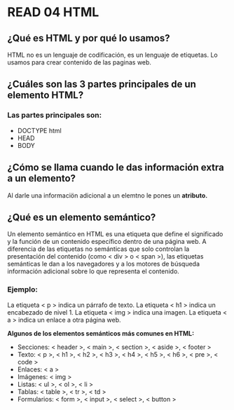 # READ 04  HTML

## ¿Qué es HTML y por qué lo usamos?
HTML no es un lenguaje de codificación, es un lenguaje de etiquetas. Lo usamos para crear contenido de las paginas web.

## ¿Cuáles son las 3 partes principales de un elemento HTML?

### Las partes principales son:
- DOCTYPE html
- HEAD
- BODY

## ¿Cómo se llama cuando le das información extra a un elemento?

Al darle una informaciön adicional a un elemtno le pones un **atributo.**

## ¿Qué es un elemento semántico?
Un elemento semántico en HTML es una etiqueta que define el significado y la función de un contenido específico dentro de una página web. A diferencia de las etiquetas no semánticas que solo controlan la presentación del contenido (como < div > o < span >), las etiquetas semánticas le dan a los navegadores y a los motores de búsqueda información adicional sobre lo que representa el contenido. 

### Ejemplo:

La etiqueta < p > indica un párrafo de texto.
La etiqueta < h1 > indica un encabezado de nivel 1.
La etiqueta < img > indica una imagen.
La etiqueta < a > indica un enlace a otra página web.

**Algunos de los elementos semánticos más comunes en HTML:**
- Secciones: < header >, < main >, < section >, < aside >, < footer >
- Texto: < p >, < h1 >, < h2 >, < h3 >, < h4 >, < h5 >, < h6 >, < pre >, < code >
- Enlaces: < a >
- Imágenes: < img >
- Listas: < ul >, < ol >, < li > 
- Tablas: < table >, < tr >, < td >
- Formularios: < form >, < input >, < select >, < button >